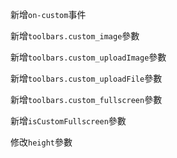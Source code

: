 新增`on-custom`事件

新增`toolbars.custom_image`參數

新增`toolbars.custom_uploadImage`參數

新增`toolbars.custom_uploadFile`參數

新增`toolbars.custom_fullscreen`參數

新增`isCustomFullscreen`參數

修改`height`參數
